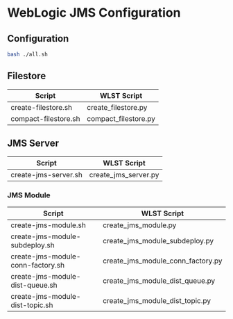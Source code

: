 # WebLogic JMS Configuration

## Configuration

```bash
bash ./all.sh
```

## Filestore

| Script               | WLST Script          |
| -------------------- | -------------------- |
| create-filestore.sh  | create_filestore.py  |
| compact-filestore.sh | compact_filestore.py |

## JMS Server

| Script               | WLST Script          |
| -------------------- | -------------------- |
| create-jms-server.sh | create_jms_server.py |

### JMS Module

| Script                            | WLST Script                       |
| --------------------------------- | --------------------------------- |
| create-jms-module.sh              | create_jms_module.py              |
| create-jms-module-subdeploy.sh    | create_jms_module_subdeploy.py    |
| create-jms-module-conn-factory.sh | create_jms_module_conn_factory.py |
| create-jms-module-dist-queue.sh   | create_jms_module_dist_queue.py   |
| create-jms-module-dist-topic.sh   | create_jms_module_dist_topic.py   |
